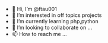 - 👋 Hi, I’m @ftau001
- 👀 I’m interested in off topics projects 
- 🌱 I’m currently learning php,python
- 💞️ I’m looking to collaborate on ...
- 📫 How to reach me ...

<!---
ftau001/ftau001 is a ✨ special ✨ repository because its `README.md` (this file) appears on your GitHub profile.
You can click the Preview link to take a look at your changes.
--->
